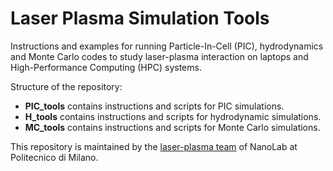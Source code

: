 # Laser Plasma Simulation Tools
Instructions and examples for running Particle-In-Cell (PIC), hydrodynamics and Monte Carlo codes to study laser-plasma interaction on laptops and High-Performance Computing (HPC) systems.

Structure of the repository:
- **PIC_tools** contains instructions and scripts for PIC simulations.
- **H_tools** contains instructions and scripts for hydrodynamic simulations.
- **MC_tools** contains instructions and scripts for Monte Carlo simulations.

This repository is maintained by the [laser-plasma team](https://www.ensure.polimi.it/) of NanoLab at Politecnico di Milano. 
